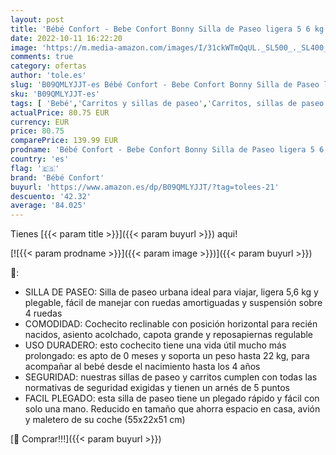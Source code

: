```yaml
---
layout: post
title: 'Bébé Confort - Bebe Confort Bonny Silla de Paseo ligera 5 6 kg  reclinable y plegable con serrado compacto  cochecito de viaje de 0 meses a 22 kg  4 años   color Black Chic'
date: 2022-10-11 16:22:20
image: 'https://m.media-amazon.com/images/I/31ckWTmQqUL._SL500_._SL400_.jpg'
comments: true
category: ofertas
author: 'tole.es'
slug: 'B09QMLYJJT-es Bébé Confort - Bebe Confort Bonny Silla de Paseo ligera 5...'
sku: 'B09QMLYJJT-es'
tags: [ 'Bebé','Carritos y sillas de paseo','Carritos, sillas de paseo y accesorios','Sillas de paseo','bebe','bébé','bébé confort','confort','🇪🇸', ]
actualPrice: 80.75 EUR
currency: EUR
price: 80.75
comparePrice: 139.99 EUR
prodname: 'Bébé Confort - Bebe Confort Bonny Silla de Paseo ligera 5 6 kg  reclinable y plegable con serrado compacto  cochecito de viaje de 0 meses a 22 kg  4 años   color Black Chic'
country: 'es'
flag: '🇪🇸'
brand: 'Bébé Confort'
buyurl: 'https://www.amazon.es/dp/B09QMLYJJT/?tag=tolees-21'
descuento: '42.32'
average: '84.025'
---
```


Tienes [{{< param title >}}]({{< param buyurl >}}) aqui!

[![{{< param prodname >}}]({{< param image >}})]({{< param buyurl >}})

🔎:

- SILLA DE PASEO: Silla de paseo urbana ideal para viajar, ligera 5,6 kg y plegable, fácil de manejar con ruedas amortiguadas y suspensión sobre 4 ruedas
- COMODIDAD: Cochecito reclinable con posición horizontal para recién nacidos, asiento acolchado, capota grande y reposapiernas regulable
- USO DURADERO: esto cochecito tiene una vida útil mucho más prolongado: es apto de 0 meses y soporta un peso hasta 22 kg, para acompañar al bebé desde el nacimiento hasta los 4 años
- SEGURIDAD: nuestras sillas de paseo y carritos cumplen con todas las normativas de seguridad exigidas y tienen un arnés de 5 puntos
- FACIL PLEGADO: esta silla de paseo tiene un plegado rápido y fácil con solo una mano. Reducido en tamaño que ahorra espacio en casa, avión y maletero de su coche (55x22x51 cm)

[🛒 Comprar!!!]({{< param buyurl >}})
